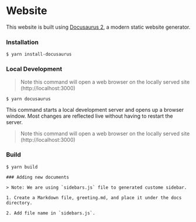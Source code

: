 # Website

This website is built using [Docusaurus 2](https://docusaurus.io/), a modern static website generator.


### Installation

```
$ yarn install-docusaurus
```

### Local Development

> Note this command will open a web browser on the locally served site (http://localhost:3000)

```
$ yarn docusaurus
```

This command starts a local development server and opens up a browser window. Most changes are reflected live without having to restart the server.

> Note this command will open a web browser on the locally served site (http://localhost:3000)

### Build

```
$ yarn build

### Adding new documents

> Note: We are using `sidebars.js` file to generated custome sidebar.

1. Create a Markdown file, greeting.md, and place it under the docs directory.

2. Add file name in `sidebars.js`.




